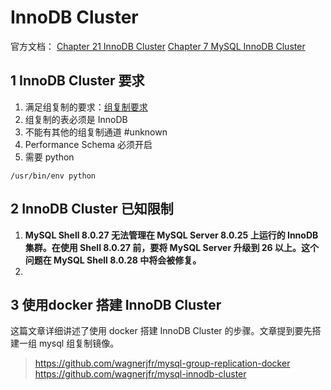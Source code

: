 # InnoDB Cluster
官方文档：
[Chapter 21 InnoDB Cluster](https://dev.mysql.com/doc/refman/8.0/en/mysql-innodb-cluster-introduction.html)
[Chapter 7 MySQL InnoDB Cluster](https://dev.mysql.com/doc/mysql-shell/8.0/en/mysql-innodb-cluster.html)

## 1 InnoDB Cluster 要求
1. 满足组复制的要求：[组复制要求](https://dev.mysql.com/doc/refman/8.0/en/group-replication-requirements.html)
2. 组复制的表必须是 InnoDB
3. 不能有其他的组复制通道 #unknown 
4. Performance Schema 必须开启
5. 需要 python 
```shell
/usr/bin/env python
```

## 2 InnoDB Cluster 已知限制
1. **MySQL Shell 8.0.27 无法管理在 MySQL Server 8.0.25 上运行的 InnoDB 集群。在使用 Shell 8.0.27 前，要将 MySQL Server 升级到 26 以上。这个问题在 MySQL Shell 8.0.28 中将会被修复。**
2. 


## 3 使用docker 搭建 InnoDB Cluster

这篇文章详细讲述了使用 docker 搭建 InnoDB Cluster 的步骤。文章提到要先搭建一组 mysql 组复制镜像。
> https://github.com/wagnerjfr/mysql-group-replication-docker
> https://github.com/wagnerjfr/mysql-innodb-cluster


